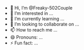 - 👋 Hi, I’m @Freaky-502Couple
- 👀 I’m interested in ...
- 🌱 I’m currently learning ...
- 💞️ I’m looking to collaborate on ...
- 📫 How to reach me ...
- 😄 Pronouns: ...
- ⚡ Fun fact: ...

<!---
Freaky-502Couple/Freaky-502Couple is a ✨ special ✨ repository because its `README.md` (this file) appears on your GitHub profile.
You can click the Preview link to take a look at your changes.
--->
